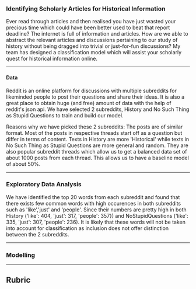 ### Identifying Scholarly Articles for Historical Information

Ever read through articles and then realised you have just wasted your precious time which could have been better used to beat that report deadline? The internet is full of information and articles. How are we able to abstract the relevant articles and discussions pertaining to our study of history without being dragged into trivial or just-for-fun discussions? My team has designed a classification model which will assist your scholarly quest for historical information online. 

---

#### Data

Reddit is an online platform for discussions with multiple subreddits for likeminded people to post their questions and share their ideas. It is also a great place to obtain huge (and free) amount of data with the help of reddit's json api. We have selected 2 subreddits, History and No Such Thing as Stupid Questions to train and build our model. 

Reasons why we have picked these 2 subreddits:
The posts are of similar format. Most of the posts in respective threads start off as a question but differ in terms of content. Texts in History are more 'Historical' while texts in No Such Thing as Stupid Questions are more general and random. They are also popular subreddit threads which allow us to get a balanced data set of about 1000 posts from each thread. This allows us to have a baseline model of about 50%. 

---

### Exploratory Data Analysis

We have identified the top 20 words from each subreddit and found that there exists few common words with high occurences in both subreddits such as 'like','just' and 'people'. Since their numbers are pretty high in both History ('like': 404, 'just': 317, 'people': 357}) and NoStupidQuestions ('like': 335, 'just': 307, 'people': 236). It is likely that these words will not be taken into account for classification as inclusion does not offer distinction between the 2 subreddits.

---

### Modelling



---

## Rubric


